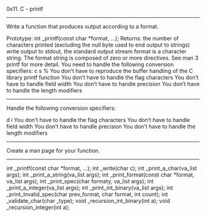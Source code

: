 0x11. C - printf

____________________________________________________________________________________________________________

Write a function that produces output according to a format.

Prototype: int _printf(const char *format, ...);
Returns: the number of characters printed (excluding the null byte used to end output to strings)
write output to stdout, the standard output stream
format is a character string. The format string is composed of zero or more directives. See man 3 printf for more detail. You need to handle the following conversion specifiers:
c
s
%
You don’t have to reproduce the buffer handling of the C library printf function
You don’t have to handle the flag characters
You don’t have to handle field width
You don’t have to handle precision
You don’t have to handle the length modifiers
________________________________________________________________________________________________________

Handle the following conversion specifiers:

d
i
You don’t have to handle the flag characters
You don’t have to handle field width
You don’t have to handle precision
You don’t have to handle the length modifiers

_____________________________________________________________________________________________________


Create a man page for your function.

_______________________________________________________________________________________


int _printf(const char *format, ...);
int _write(char c);
int _print_a_char(va_list args);
int _print_a_string(va_list args);
int _print_format(const char *format, va_list args);
int _print_spec(char formaty, va_list args);
int _print_a_integer(va_list args);
int _print_int_binary(va_list args);
int _print_invalid_spec(char prev_format, char format, int count);
int _validate_char(char _type);
void _recursion_int_binary(int a);
void _recursion_integer(int a);
